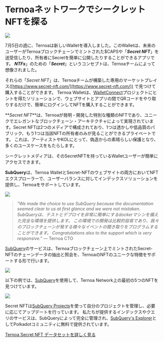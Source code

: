 # TernoaネットワークでシークレットNFTを探る

![](https://miro.medium.com/max/1200/0*s1fSGGelS-HVJNBm)

7月5日の週に、Ternoaは新しいWalletを導入しました。このWalletは、未来のユーザーがTernoaブロックチェーンでミントされた$CAPSや「**_Secret NFT_**」を送受信したり、所有者にSecretを簡単に公開したりすることができるアプリです。 **_NTFs_**」のための「**_Secret_**」というコンセプトは、Ternoaチームによって想像されました。

それらの「_Secret NFT_」は、Ternoaチームが構築した専用のマーケットプレイス([https://www.secret-nft.com/](https://www.secret-nft.com/)) で見つけて購入することができます。 Ternoa Walletは、[WalletConnect](https://walletconnect.org/)プロジェクトにヒントを得たソリューションで、ウェブサイトとアプリの間でQRコードをやり取りするだけで、簡単にログインしてNFTを購入することができます。

**_Secret NFT_**は、Ternoaが発明・開発した特別な種類のNFTであり、ユニークでエレガントなブロックチェーン・アーキテクチャによって実現されています。Secret NFTは2つのメディアで構成されており、1つは透かしや低品質のパブリック、もう1つは当該NFTの所有者のみが見ることができるプライベートです。 これは、アーティストやKOLにとって、偽造からの素晴らしい保護となり、多くのユースケースをもたらします。

シークレットメディアは、そのSecretNFTを持っているWalletユーザーが簡単にアクセスできます。

**SubQuery**は、Ternoa WalletとSecret-NFTのウェブサイトの両方においてNFTエクスプローラーで、ユーザーバランスに対してインデックスソリューションを提供し、Ternoaをサポートしています。

![](https://miro.medium.com/max/1400/0*gquKRKBgiyAAxRFZ)

> _"We made the choice to use SubQuery because the documentation seemed clear to us at first glance and we were not mistaken. SubQueryは、テストとデプロイを非常に簡単にするdockerマシンを備えた完全な環境を提供します。 この環境での開発は比較的容易であり、我々のブロックチェーンが発する様々なイベントの聞き取りをプログラムすることができます。 Congratulations also to the support which is very responsive."_ — Ternoa CTO

[SubQuery](https://subquery.network/)のサービスは、Ternoaブロックチェーン上でミントされたSecret-NFTのチェーンデータの抽出と照会を、TernoaのNFTのユニークな特徴をサポートする形で行います。

![](https://miro.com/medium.com/max/1400/0*pe3Z3x1lGb_RLa5x)

以下の例では、[SubQuery](https://explorer.subquery.network/subquery/capsule-corp-ternoa/indexer)を使用して、Ternoa Network上の最初の5つのNFTを見つけています。

![](https://miro.com/medium.com/max/1400/0*pe3Z3x1lGb_RLa5x)

Secret NFTは[SubQuery Projects](https://project.subquery.network/)を使って自分のプロジェクトを管理し、必要に応じてアップデートを行っています。 私たちが提供するインデックスやクエリのサービスは、SubQueryによって完全に管理され、[SubQuery's Explorer](https://explorer.subquery.network/)としてPolkadotコミュニティに無料で提供されています。

[Ternoa Secret NFT データセットを詳しく見る](https://explorer.subquery.network/subquery/capsule-corp-ternoa/indexer)
